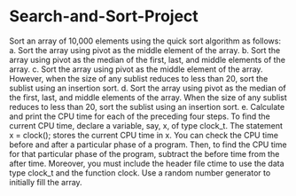 # Search-and-Sort-Project
Sort an array of 10,000 elements using the quick sort algorithm as follows: a. Sort the array using pivot as the middle element of the array. b. Sort the array using pivot as the median of the first, last, and middle elements of the array. c. Sort the array using pivot as the middle element of the array. However, when the size of any sublist reduces to less than 20, sort the sublist using an insertion sort. d. Sort the array using pivot as the median of the first, last, and middle elements of the array. When the size of any sublist reduces to less than 20, sort the sublist using an insertion sort. e. Calculate and print the CPU time for each of the preceding four steps. To find the current CPU time, declare a variable, say, x, of type clock_t. The statement x = clock(); stores the current CPU time in x. You can check the CPU time before and after a particular phase of a program. Then, to find the CPU time for that particular phase of the program, subtract the before time from the after time. Moreover, you must include the header file ctime to use the data type clock_t and the function clock. Use a random number generator to initially fill the array.
